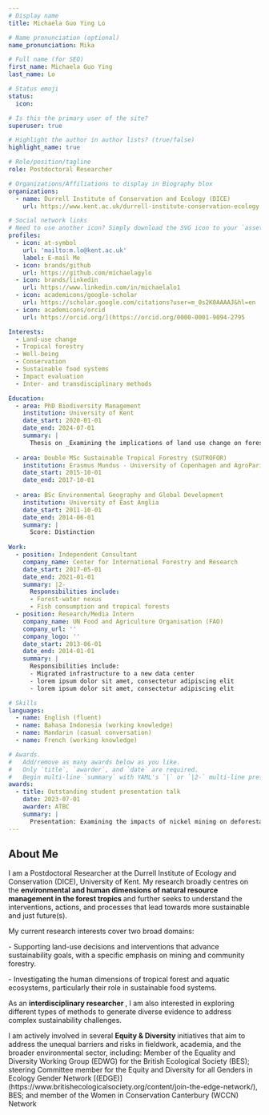 ```yaml
---
# Display name
title: Michaela Guo Ying Lo

# Name pronunciation (optional)
name_pronunciation: Mika 

# Full name (for SEO)
first_name: Michaela Guo Ying
last_name: Lo

# Status emoji
status: 
  icon: 

# Is this the primary user of the site?
superuser: true

# Highlight the author in author lists? (true/false)
highlight_name: true

# Role/position/tagline
role: Postdoctoral Researcher

# Organizations/Affiliations to display in Biography blox
organizations:
  - name: Durrell Institute of Conservation and Ecology (DICE)
    url: https://www.kent.ac.uk/durrell-institute-conservation-ecology

# Social network links
# Need to use another icon? Simply download the SVG icon to your `assets/media/icons/` folder.
profiles:
  - icon: at-symbol
    url: 'mailto:m.lo@kent.ac.uk'
    label: E-mail Me
  - icon: brands/github
    url: https://github.com/michaelagylo
  - icon: brands/linkedin
    url: https://www.linkedin.com/in/michaelalo1
  - icon: academicons/google-scholar
    url: https://scholar.google.com/citations?user=m_0s2K0AAAAJ&hl=en
  - icon: academicons/orcid
    url: https://orcid.org/](https://orcid.org/0000-0001-9094-2795

Interests:
  - Land-use change
  - Tropical forestry
  - Well-being
  - Conservation
  - Sustainable food systems
  - Impact evaluation
  - Inter- and transdisciplinary methods

Education:
  - area: PhD Biodiversity Management
    institution: University of Kent
    date_start: 2020-01-01
    date_end: 2024-07-01
    summary: |
      Thesis on _Examining the implications of land use change on forests and well-being in Indonesia_. 
    
  - area: Double MSc Sustainable Tropical Forestry (SUTROFOR)
    institution: Erasmus Mundus - University of Copenhagen and AgroParisTech, Montpellier
    date_start: 2015-10-01
    date_end: 2017-10-01
    
  - area: BSc Environmental Geography and Global Development
    institution: University of East Anglia
    date_start: 2011-10-01
    date_end: 2014-06-01
    summary: |
      Score: Distinction 
        
Work:
  - position: Independent Consultant
    company_name: Center for International Forestry and Research 
    date_start: 2017-05-01
    date_end: 2021-01-01
    summary: |2-
      Responsibilities include:
      - Forest-water nexus 
      - Fish consumption and tropical forests 
  - position: Research/Media Intern
    company_name: UN Food and Agriculture Organisation (FAO)
    company_url: ''
    company_logo: ''
    date_start: 2013-06-01
    date_end: 2014-01-01
    summary: |
      Responsibilities include:
      - Migrated infrastructure to a new data center
      - lorem ipsum dolor sit amet, consectetur adipiscing elit
      - lorem ipsum dolor sit amet, consectetur adipiscing elit

# Skills
languages:
  - name: English (fluent)
  - name: Bahasa Indonesia (working knowledge)
  - name: Mandarin (casual conversation)
  - name: French (working knowledge)

# Awards.
#   Add/remove as many awards below as you like.
#   Only `title`, `awarder`, and `date` are required.
#   Begin multi-line `summary` with YAML's `|` or `|2-` multi-line prefix and indent 2 spaces below.
awards:
  - title: Outstanding student presentation talk 
    date: 2023-07-01
    awarder: ATBC
    summary: |
      Presentation: Examining the impacts of nickel mining on deforestation and well-being in Sualwesi, Indonesia
---
```


## About Me
<p>  
I am a Postdoctoral Researcher at the Durrell Institute of Ecology and Conservation (DICE), University of Kent. My research broadly centres
on the <b> environmental and human dimensions of natural resource management in the forest tropics </b> and further seeks to understand
the interventions, actions, and processes that lead 
towards more sustainable and just future(s).
</p>

<p>  My current research interests cover two broad domains: </p>

<p> - Supporting land-use decisions and interventions that advance sustainability goals, with a specific emphasis on mining and community forestry. </p>
<p> - Investigating the human dimensions of tropical forest and aquatic ecosystems, particularly their role in sustainable food systems. </p>

<p> As an <b> interdisciplinary researcher </b>, I am also interested in exploring different types of methods to generate diverse evidence to address complex sustainability challenges.
</p>

<p> I am actively involved in several <b> Equity & Diversity </b> initiatives that aim to address the unequal barriers and risks in fieldwork, academia, and the broader environmental sector, including: 
Member of the Equality and Diversity Working Group (EDWG) for the British Ecological Society (BES); steering Committee member for the Equity and Diversity for all Genders in Ecology Gender Network [(EDGE)](https://www.britishecologicalsociety.org/content/join-the-edge-network/), BES;
 and member of the Women in Conservation Canterbury (WCCN) Network
</p>
